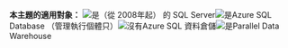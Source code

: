 <Token>**本主題的適用對象：** ![是](media/yes.png)（從 2008年起） 的 SQL Server![是](media/yes.png)Azure SQL Database （管理執行個體只）![沒有](media/no.png)Azure SQL 資料倉儲![是](media/yes.png)Parallel Data Warehouse </Token>
